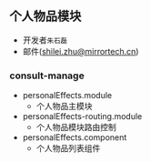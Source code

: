## 个人物品模块

- 开发者`朱石磊`
- 邮件(shilei.zhu@mirrortech.cn)

### consult-manage

- personalEffects.module
  - 个人物品主模块
- personalEffects-routing.module
  - 个人物品模块路由控制
- personalEffects.component
  - 个人物品列表组件
